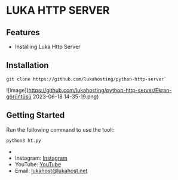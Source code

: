# LUKA HTTP SERVER 

## Features

- Installing  Luka Http Server

## Installation
```
git clone https://github.com/lukahosting/python-http-server` 
```
![image](https://github.com/lukahosting/python-http-server/Ekran-görüntüsü 2023-06-18 14-35-19.png)

## Getting Started

Run the following command to use the tool::

```
python3 ht.py
```
-
- Instagram: [Instagram](https://www.instagram.com/lukahosting/)
- YouTube: [YouTube](https://www.youtube.com/ch/@lukahosting)
- Email: lukahost@lukahost.net
